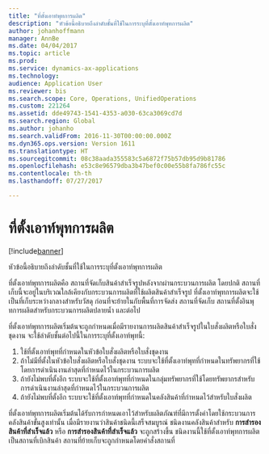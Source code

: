 ```yaml
---
title: "ที่ตั้งเอาท์พุทการผลิต"
description: "หัวข้อนี้อธิบายถึงลำดับชั้นที่ใช้ในการระบุที่ตั้งเอาท์พุทการผลิต"
author: johanhoffmann
manager: AnnBe
ms.date: 04/04/2017
ms.topic: article
ms.prod: 
ms.service: dynamics-ax-applications
ms.technology: 
audience: Application User
ms.reviewer: bis
ms.search.scope: Core, Operations, UnifiedOperations
ms.custom: 221264
ms.assetid: dde49743-1541-4353-a030-63ca3069cd7d
ms.search.region: Global
ms.author: johanho
ms.search.validFrom: 2016-11-30T00:00:00.000Z
ms.dyn365.ops.version: Version 1611
ms.translationtype: HT
ms.sourcegitcommit: 08c38aada355583c5a6872f75b57db95d9b81786
ms.openlocfilehash: e53c8e96579dba3b47bef0c00e55b8fa786fc55c
ms.contentlocale: th-th
ms.lasthandoff: 07/27/2017

---
```


# <a name="production-output-location"></a>ที่ตั้งเอาท์พุทการผลิต

[!include[banner](../includes/banner.md)]

หัวข้อนี้อธิบายถึงลำดับชั้นที่ใช้ในการระบุที่ตั้งเอาท์พุทการผลิต

ที่ตั้งเอาท์พุทการผลิตคือ สถานที่จัดเก็บสินค้าสำเร็จรูปหลังจากผ่านกระบวนการผลิต โดยปกติ สถานที่เก็บนี้จะอยู่ในบริเวณใกล้เคียงกับกระบวนการผลิตที่ใช้ผลิตสินค้าสำเร็จรูป ที่ตั้งเอาท์พุทการผลิตจะใช้เป็นที่เก็บระหว่างกลางสำหรับวัสดุ ก่อนที่จะย้ายในกับพื้นที่การจัดส่ง สถานที่จัดเก็บ สถานที่ตั้งอินพุทการผลิตสำหรับกระบวนการผลิตปลายน้ำ และต่อไป 

ที่ตั้งเอาท์พุทการผลิตเริ่มต้นจะถูกกำหนดเมื่อมีรายงานการผลิตสินค้าสำเร็จรูปในใบสั่งผลิตหรือใบสั่งชุดงาน จะใช้ลำดับชั้นต่อไปนี้ในการระบุที่ตั้งเอาท์พุทนี้:

1. ใช้ที่ตั้งเอาท์พุทที่กำหนดในหัวข้อใบสั่งผลิตหรือใบสั่งชุดงาน
2. ถ้าไม่มีที่ตั้งในหัวข้อใบสั่งผลิตหรือใบสั่งชุดงาน ระบบจะใช้ที่ตั้งเอาท์พุทที่กำหนดในทรัพยากรที่ใช้โดยการดำเนินงานล่าสุดที่กำหนดไว้ในกระบวนการผลิต
3. ถ้ายังไม่พบที่ตั้งอีก ระบบจะใช้ที่ตั้งเอาท์พุทที่กำหนดในกลุ่มทรัพยากรที่ใช้โดยทรัพยากรสำหรับการดำเนินงานล่าสุดที่กำหนดไว้ในกระบวนการผลิต
4. ถ้ายังไม่พบที่ตั้งอีก ระบบจะใช้ที่ตั้งเอาท์พุทที่กำหนดในคลังสินค้าที่กำหนดไว้สำหรับใบสั่งผลิต

ที่ตั้งเอาท์พุทการผลิตเริ่มต้นได้รับการกำหนดเอาไว้สำหรับผลิตภัณฑ์ที่มีการตั้งค่าโดยใช้กระบวนการคลังสินค้าขั้นสูงเท่านั้น เมื่อมีรายงานว่าสินค้าชนิดนี้เสร็จสมบูรณ์ ชนิดงานคลังสินค้าสำหรับ **การสำรองสินค้าที่สำเร็จแล้ว** หรือ **การสำรองสินค้าที่สำเร็จแล้ว** จะถูกสร้างขึ้น ชนิดงานนี้ใช้ที่ตั้งเอาท์พุทการผลิตเป็นสถานที่เบิกสินค้า สถานที่ย้ายเก็บจะถูกกำหนดโดยคำสั่งสถานที่

